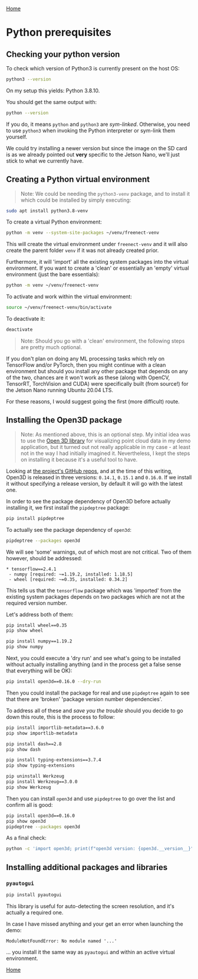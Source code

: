 [Home](README.md)

# Python prerequisites

## Checking your python version

To check which version of Python3 is currently present on the host OS:

```bash
python3 --version
```

On my setup this yields: Python 3.8.10.

You should get the same output with:

```bash
python --version
```

If you do, it means `python` and `python3` are *sym-linked*. Otherwise, you need to use `python3` when
invoking the Python interpreter or sym-link them yourself.

We could try installing a newer version but since the image on the SD card is as we already pointed out
**very** specific to the Jetson Nano, we'll just stick to what we currently have.

## Creating a Python virtual environment

> Note: We could be needing the `python3-venv` package, and to install it which could be installed by
simply executing:

```bash
sudo apt install python3.8-venv
```

To create a virtual Python environment:

```bash
python -m venv --system-site-packages ~/venv/freenect-venv
```

This will create the virtual environment under `freenect-venv` and it will also create the parent folder
`venv` if it was not already created prior.

Furthermore, it will 'import' all the existing system packages into the virtual environment. If you
want to create a 'clean' or essentially an 'empty' virtual environment (just the bare essentials):

```bash
python -m venv ~/venv/freenect-venv
```

To activate and work within the virtual environment:

```bash
source ~/venv/freenect-venv/bin/activate
```

To deactivate it:

```bash
deactivate
```

> Note: Should you go with a 'clean' environment, the following steps are pretty much optional.

If you don't plan on doing any ML processing tasks which rely on TensorFlow and/or PyTorch, then you might
continue with a clean environment but should you install any other package that depends on any of the two,
chances are it won't work as these (along with OpenCV, TensorRT, TorchVision and CUDA) were specifically
built (from source!) for the Jetson Nano running Ubuntu 20.04 LTS.

For these reasons, I would suggest going the first (more difficult) route.

## Installing the Open3D package

> Note: As mentioned above, this is an optional step. My initial idea was to use the
[Open 3D library](https://www.open3d.org/) for visualizing point cloud data in my demo application, but it
turned out not really applicable in my case - at least not in the way I had initially imagined it.
Nevertheless, I kept the steps on installing it because it's a useful tool to have.

Looking at [the project's GitHub repos](https://github.com/isl-org/Open3D), and at the time of this writing,
Open3D is released in three versions: `0.14.1`, `0.15.1` and `0.16.0`. If we install it without specifying
a release version, by default it will go with the latest one.

In order to see the package dependency of Open3D before actually installing it, we first install the
`pipdeptree` package:

```bash
pip install pipdeptree
```

To actually see the package dependency of `open3d`:

```bash
pipdeptree --packages open3d
```

We will see 'some' warnings, out of which most are not critical. Two of them however, should be addressed:

```
* tensorflow==2.4.1
 - numpy [required: ~=1.19.2, installed: 1.18.5]
 - wheel [required: ~=0.35, installed: 0.34.2]
```

This tells us that the `tensorflow` package which was 'imported' from the existing system packages depends
on two packages which are not at the required version number.

Let's address both of them:

```bash
pip install wheel==0.35
pip show wheel

pip install numpy==1.19.2
pip show numpy
```

Next, you could execute a 'dry run' and see what's going to be installed without actually installing
anything (and in the process get a false sense that everything will be OK):

```bash
pip install open3d==0.16.0 --dry-run
```

Then you could install the package for real and use `pipdeptree` again to see that there are 'broken'
'package version number dependencies'.

To address all of these and *save you the trouble* should you decide to go down this route, this is the
process to follow:

```bash
pip install importlib-metadata==3.6.0
pip show importlib-metadata

pip install dash==2.8
pip show dash

pip install typing-extensions==3.7.4
pip show typing-extensions

pip uninstall Werkzeug
pip install Werkzeug==3.0.0
pip show Werkzeug
```

Then you can install `open3d` and use `pipdeptree` to go over the list and confirm all is good:

```bash
pip install open3d==0.16.0
pip show open3d
pipdeptree --packages open3d
```

As a final check:

```bash
python -c 'import open3d; print(f"open3d version: {open3d.__version__}")'
```

## Installing additional packages and libraries

### `pyautogui`

```bash
pip install pyautogui
```

This library is useful for auto-detecting the screen resolution, and it's actually a required one.

In case I have missed anything and your get an error when launching the demo:

```
ModuleNotFoundError: No module named '...'
```

... you install it the same way as `pyautogui` and within an active virtual environment.

[Home](README.md)
